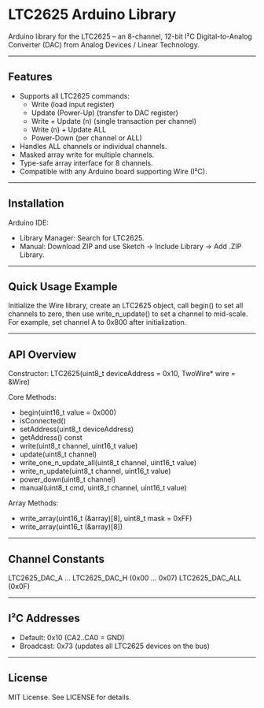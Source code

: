 # LTC2625 Arduino Library

Arduino library for the LTC2625 – an 8-channel, 12-bit I²C Digital-to-Analog Converter (DAC) from Analog Devices / Linear Technology.

---

## Features
- Supports all LTC2625 commands:
  - Write (load input register)
  - Update (Power-Up) (transfer to DAC register)
  - Write + Update (n) (single transaction per channel)
  - Write (n) + Update ALL
  - Power-Down (per channel or ALL)
- Handles ALL channels or individual channels.
- Masked array write for multiple channels.
- Type-safe array interface for 8 channels.
- Compatible with any Arduino board supporting Wire (I²C).

---

## Installation

Arduino IDE:
- Library Manager: Search for LTC2625.
- Manual: Download ZIP and use Sketch → Include Library → Add .ZIP Library.
---

## Quick Usage Example
Initialize the Wire library, create an LTC2625 object, call begin() to set all channels to zero, then use write_n_update() to set a channel to mid-scale. For example, set channel A to 0x800 after initialization.

---

## API Overview

Constructor:
LTC2625(uint8_t deviceAddress = 0x10, TwoWire* wire = &Wire)

Core Methods:
- begin(uint16_t value = 0x000)
- isConnected()
- setAddress(uint8_t deviceAddress)
- getAddress() const
- write(uint8_t channel, uint16_t value)
- update(uint8_t channel)
- write_one_n_update_all(uint8_t channel, uint16_t value)
- write_n_update(uint8_t channel, uint16_t value)
- power_down(uint8_t channel)
- manual(uint8_t cmd, uint8_t channel, uint16_t value)

Array Methods:
- write_array(uint16_t (&array)[8], uint8_t mask = 0xFF)
- write_array(uint16_t (&array)[8])

---

## Channel Constants
LTC2625_DAC_A ... LTC2625_DAC_H (0x00 ... 0x07)
LTC2625_DAC_ALL (0x0F)

---

## I²C Addresses
- Default: 0x10 (CA2..CA0 = GND)
- Broadcast: 0x73 (updates all LTC2625 devices on the bus)

---

## License
MIT License. See LICENSE for details.
